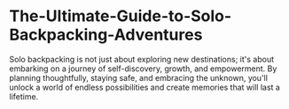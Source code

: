 # The-Ultimate-Guide-to-Solo-Backpacking-Adventures
Solo backpacking is not just about exploring new destinations; it's about embarking on a journey of self-discovery, growth, and empowerment. By planning thoughtfully, staying safe, and embracing the unknown, you'll unlock a world of endless possibilities and create memories that will last a lifetime. 
